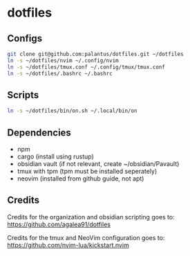 # dotfiles

## Configs
```bash
git clone git@github.com:palantus/dotfiles.git ~/dotfiles
ln -s ~/dotfiles/nvim ~/.config/nvim
ln -s ~/dotfiles/tmux.conf ~/.config/tmux/tmux.conf
ln -s ~/dotfiles/.bashrc ~/.bashrc
```

## Scripts
```bash
ln -s ~/dotfiles/bin/on.sh ~/.local/bin/on
```

## Dependencies

- npm
- cargo (install using rustup)
- obsidian vault (if not relevant, create ~/obsidian/Pavault)
- tmux with tpm (tpm must be installed seperately)
- neovim (installed from github guide, not apt)

## Credits

Credits for the organization and obsidian scripting goes to:
https://github.com/agalea91/dotfiles

Credits for the tmux and NeoVim configuration goes to:
https://github.com/nvim-lua/kickstart.nvim
